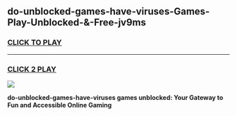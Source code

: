 
## do-unblocked-games-have-viruses-Games-Play-Unblocked-&-Free-jv9ms
<h3>
<a href="https://premium76.site?title=do-unblocked-games-have-viruses&ref=24A">CLICK TO PLAY</a></h3>
<hr>

<h3>
<a href="https://premium76.site?title=do-unblocked-games-have-viruses&ref=24A">CLICK 2 PLAY</a>
  
</h3>

<a href="https://premium76.site?title=do-unblocked-games-have-viruses&ref=24A"><img src="https://clearcache.store/games.png"></a>


**do-unblocked-games-have-viruses games unblocked: Your Gateway to Fun and Accessible Online Gaming**
